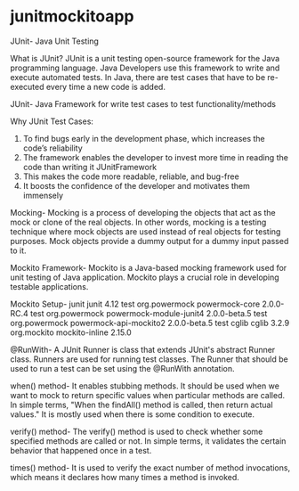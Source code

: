 # junitmockitoapp

JUnit- Java Unit Testing

What is JUnit?
JUnit is a unit testing open-source framework for the Java programming language. 
Java Developers use this framework to write and execute automated tests. In Java, 
there are test cases that have to be re-executed every time a new code is added.

JUnit- Java Framework for write test cases to test functionality/methods

Why JUnit Test Cases:

1. To find bugs early in the development phase, which increases the code’s reliability
2. The framework enables the developer to invest more time in reading the code than writing it JUnitFramework
3. This makes the code more readable, reliable, and bug-free
4. It boosts the confidence of the developer and motivates them immensely

Mocking-
Mocking is a process of developing the objects that act as the mock or clone of the real objects. 
In other words, mocking is a testing technique where mock objects are used instead of real objects 
for testing purposes. Mock objects provide a dummy output for a dummy input passed to it.

Mockito Framework-
Mockito is a Java-based mocking framework used for unit testing of Java application. Mockito plays a crucial role in developing testable applications.

Mockito Setup-
<dependency>
			<groupId>junit</groupId>
			<artifactId>junit</artifactId>
			<version>4.12</version>
			<scope>test</scope>
		</dependency>
		<dependency>
    <groupId>org.powermock</groupId>
    <artifactId>powermock-core</artifactId>
    <version>2.0.0-RC.4</version>
    <scope>test</scope>
    </dependency>
<dependency>
    <groupId>org.powermock</groupId>
    <artifactId>powermock-module-junit4</artifactId>
    <version>2.0.0-beta.5</version>
    <scope>test</scope>
</dependency>
<dependency>
    <groupId>org.powermock</groupId>
    <artifactId>powermock-api-mockito2</artifactId>
    <version>2.0.0-beta.5</version>
    <scope>test</scope>
</dependency>
<dependency>
    <groupId>cglib</groupId>
    <artifactId>cglib</artifactId>
    <version>3.2.9</version>
</dependency>
<dependency>
    <groupId>org.mockito</groupId>
    <artifactId>mockito-inline</artifactId>
    <version>2.15.0</version>
</dependency>

@RunWith- A JUnit Runner is class that extends JUnit's abstract Runner class. Runners are used for
 running test classes. The Runner that should be used to run a test can be set using the @RunWith annotation.

when() method-
It enables stubbing methods. It should be used when we want to mock to return specific values when
 particular methods are called. In simple terms, "When the findAll() method is called, then return
 actual values." It is mostly used when there is some condition to execute.

verify() method-
The verify() method is used to check whether some specified methods are called or not. In simple terms,
 it validates the certain behavior that happened once in a test.

times() method-
It is used to verify the exact number of method invocations, which means it declares how many times a method is invoked.
 